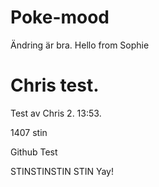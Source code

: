 # Poke-mood
Ändring är bra. 
Hello from Sophie
# Chris test. 
Test av Chris 2. 13:53. 

1407 stin



Github Test


STINSTINSTIN STIN Yay!